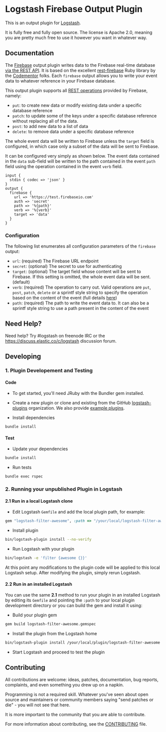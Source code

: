 # Logstash Firebase Output Plugin

This is an output plugin for [Logstash](https://github.com/elastic/logstash).

It is fully free and fully open source. The license is Apache 2.0, meaning you are pretty much free to use it however you want in whatever way.

## Documentation

The [Firebase](https://firebase.google.com) output plugin writes data to the Firebase real-time 
database [via the REST API](https://firebase.google.com/docs/database/rest/retrieve-data). It is based on the excellent 
[rest-firebase](https://github.com/CodementorIO/rest-firebase) Ruby library by the [Codementor](https://www.codementor.io) folks.
Each `firebase` output allows you to write your event data to whatever reference in your Firebase database.

This output plugin supports all [REST operations](https://firebase.google.com/docs/database/rest/save-data#section-ways-to-save) 
provided by Firebase, namely:
 * `put`: to create new data or modify existing data under a specific database reference
 * `patch`: to update some of the keys under a specific database reference without replacing all of the data.
 * `post`: to add new data to a list of data
 * `delete`: to remove data under a specific database reference

The whole event data will be written to Firebase unless the `target` field is configured, in which case only a subset of
the data will be sent to Firebase.

It can be configured very simply as shown below. The event data contained in the `data` sub-field will be written to the path
contained in the event `path` field using the operation contained in the event `verb` field.
 
```
input {
  stdin { codec => 'json' }
}
output {
  firebase {
    url => 'https://test.firebaseio.com'
    auth => 'secret'
    path => '%{path}'
    verb => '%{verb}'
    target => 'data'
  }
}
```

### Configuration

The following list enumerates all configuration parameters of the `firebase` output:

 * `url`: (required) The Firebase URL endpoint
 * `secret`: (optional) The secret to use for authenticating
 * `target`: (optional) The target field whose content will be sent to Firebase. If this setting is omitted, the whole event data will be sent. (default)
 * `verb`: (required) The operation to carry out. Valid operations are `put`, `post`, `patch`, `delete` or a sprintf style string 
 to specify the operation based on the content of the event (full details [here](https://firebase.google.com/docs/database/rest/save-data#section-ways-to-save))
 * `path`: (required) The path to write the event data to. It can also be a sprintf style string to use a path present in the content of the event
   
## Need Help?

Need help? Try #logstash on freenode IRC or the https://discuss.elastic.co/c/logstash discussion forum.

## Developing

### 1. Plugin Developement and Testing

#### Code
- To get started, you'll need JRuby with the Bundler gem installed.

- Create a new plugin or clone and existing from the GitHub [logstash-plugins](https://github.com/logstash-plugins) organization. We also provide [example plugins](https://github.com/logstash-plugins?query=example).

- Install dependencies
```sh
bundle install
```

#### Test

- Update your dependencies

```sh
bundle install
```

- Run tests

```sh
bundle exec rspec
```

### 2. Running your unpublished Plugin in Logstash

#### 2.1 Run in a local Logstash clone

- Edit Logstash `Gemfile` and add the local plugin path, for example:
```ruby
gem "logstash-filter-awesome", :path => "/your/local/logstash-filter-awesome"
```
- Install plugin
```sh
bin/logstash-plugin install --no-verify
```
- Run Logstash with your plugin
```sh
bin/logstash -e 'filter {awesome {}}'
```
At this point any modifications to the plugin code will be applied to this local Logstash setup. After modifying the plugin, simply rerun Logstash.

#### 2.2 Run in an installed Logstash

You can use the same **2.1** method to run your plugin in an installed Logstash by editing its `Gemfile` and pointing the `:path` to your local plugin development directory or you can build the gem and install it using:

- Build your plugin gem
```sh
gem build logstash-filter-awesome.gemspec
```
- Install the plugin from the Logstash home
```sh
bin/logstash-plugin install /your/local/plugin/logstash-filter-awesome.gem
```
- Start Logstash and proceed to test the plugin

## Contributing

All contributions are welcome: ideas, patches, documentation, bug reports, complaints, and even something you drew up on a napkin.

Programming is not a required skill. Whatever you've seen about open source and maintainers or community members  saying "send patches or die" - you will not see that here.

It is more important to the community that you are able to contribute.

For more information about contributing, see the [CONTRIBUTING](https://github.com/elastic/logstash/blob/master/CONTRIBUTING.md) file.
